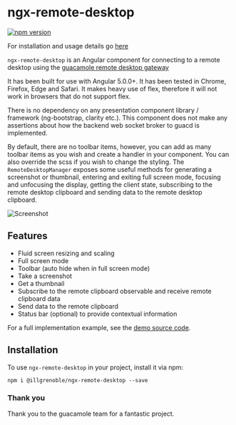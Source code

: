 # ngx-remote-desktop
[![npm version](https://badge.fury.io/js/%40illgrenoble%2Fngx-remote-desktop.svg)](https://badge.fury.io/js/%40illgrenoble%2Fngx-remote-desktop)

For installation and usage details go [here](https://illgrenoble.github.io/ngx-remote-desktop/additional-documentation/installation.html)

`ngx-remote-desktop` is an Angular component for connecting to a remote desktop using the [guacamole remote desktop gateway](https://guacamole.apache.org/)

It has been built for use with Angular 5.0.0+. It has been tested in Chrome, Firefox, Edge and Safari. It makes heavy use of flex, therefore it will not work in browsers that do not support flex. 

There is no dependency on any presentation component library / framework (ng-bootstrap, clarity etc.). This component does not make any assertions about how the backend web socket broker to guacd is implemented.

By default, there are no toolbar items, however, you can add as many toolbar items as you wish and create a handler in your component. You can also override the scss if you wish to change the styling. The `RemoteDesktopManager` exposes some useful methods for generating a screenshot or thumbnail, entering and exiting full screen mode, focusing and unfocusing the display, getting the client state, subscribing to the remote desktop clipboard and sending data to the remote desktop clipboard.

![Screenshot](https://raw.githubusercontent.com/ILLGrenoble/ngx-remote-desktop/master/screenshot.png)

## Features
  - Fluid screen resizing and scaling
  - Full screen mode
  - Toolbar (auto hide when in full screen mode)
  - Take a screenshot
  - Get a thumbnail
  - Subscribe to the remote clipboard observable and receive remote clipboard data
  - Send data to the remote clipboard
  - Status bar (optional) to provide contextual information

For a full implementation example, see the [demo source code](https://github.com/ILLGrenoble/ngx-remote-desktop/tree/master/demo).

## Installation

To use `ngx-remote-desktop` in your project, install it via npm:

```
npm i @illgrenoble/ngx-remote-desktop --save
```

### Thank you
Thank you to the guacamole team for a fantastic project.